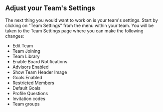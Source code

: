 Adjust your Team's Settings
---------------------------

The next thing you would want to work on is your team's settings. Start by clicking on "Team Settings" from the menu within your team. You will be taken to the Team Settings page where you can make the following changes:

 - Edit Team
 - Team Joining
 - Team Library
 - Enable Board Notifications
 - Advisors Enabled
 - Show Team Header Image
 - Goals Enabled
 - Restricted Members
 - Default Goals
 - Profile Questions
 - Invitation codes
 - Team groups


